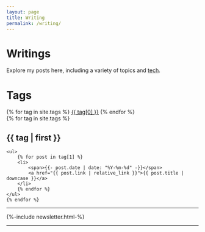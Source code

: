 ```yaml
---
layout: page
title: Writing
permalink: /writing/
---
```


<h1>Writings</h1>
<p>Explore my posts here, including a variety of topics and <a href="https://wmsa.hashnode.dev/">tech</a>.</p>

<h1>Tags</h1>
<div>
    {% for tag in site.tags %}
    <a href="#{{ tag[0] | slugify }}" class="post-tag">{{ tag[0] }}</a>
    {% endfor %}
</div>

<!-- <hr><hr/> -->

<div>
    {% for tag in site.tags %}
    <h2 id="{{ tag[0] | slugify }}">{{ tag | first }}</h2>

    <ul>
        {% for post in tag[1] %}
        <li>
            <span>{{- post.date | date: "%Y-%m-%d" -}}</span>
            <a href="{{ post.link | relative_link }}">{{ post.title | downcase }}</a>
        </li>
        {% endfor %}
    </ul>
    {% endfor %}
</div>

<hr>
{%-include newsletter.html-%}
<hr>
